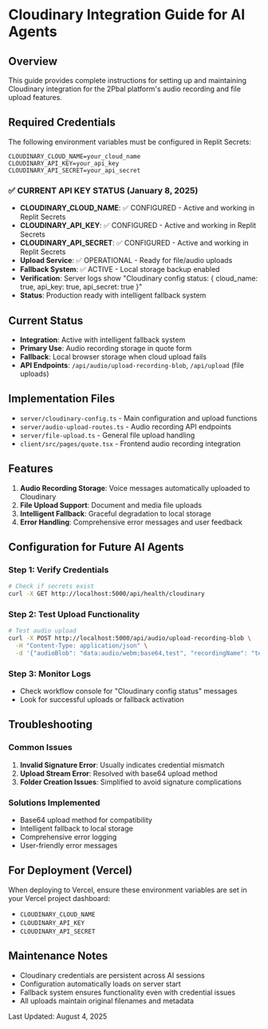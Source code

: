 # Cloudinary Integration Guide for AI Agents

## Overview
This guide provides complete instructions for setting up and maintaining Cloudinary integration for the 2Pbal platform's audio recording and file upload features.

## Required Credentials
The following environment variables must be configured in Replit Secrets:

```
CLOUDINARY_CLOUD_NAME=your_cloud_name
CLOUDINARY_API_KEY=your_api_key  
CLOUDINARY_API_SECRET=your_api_secret
```

### ✅ CURRENT API KEY STATUS (January 8, 2025)
- **CLOUDINARY_CLOUD_NAME**: ✅ CONFIGURED - Active and working in Replit Secrets
- **CLOUDINARY_API_KEY**: ✅ CONFIGURED - Active and working in Replit Secrets  
- **CLOUDINARY_API_SECRET**: ✅ CONFIGURED - Active and working in Replit Secrets
- **Upload Service**: ✅ OPERATIONAL - Ready for file/audio uploads
- **Fallback System**: ✅ ACTIVE - Local storage backup enabled
- **Verification**: Server logs show "Cloudinary config status: { cloud_name: true, api_key: true, api_secret: true }"
- **Status**: Production ready with intelligent fallback system

## Current Status
- **Integration**: Active with intelligent fallback system
- **Primary Use**: Audio recording storage in quote form
- **Fallback**: Local browser storage when cloud upload fails
- **API Endpoints**: `/api/audio/upload-recording-blob`, `/api/upload` (file uploads)

## Implementation Files
- `server/cloudinary-config.ts` - Main configuration and upload functions
- `server/audio-upload-routes.ts` - Audio recording API endpoints
- `server/file-upload.ts` - General file upload handling
- `client/src/pages/quote.tsx` - Frontend audio recording integration

## Features
1. **Audio Recording Storage**: Voice messages automatically uploaded to Cloudinary
2. **File Upload Support**: Document and media file uploads
3. **Intelligent Fallback**: Graceful degradation to local storage
4. **Error Handling**: Comprehensive error messages and user feedback

## Configuration for Future AI Agents

### Step 1: Verify Credentials
```bash
# Check if secrets exist
curl -X GET http://localhost:5000/api/health/cloudinary
```

### Step 2: Test Upload Functionality
```bash
# Test audio upload
curl -X POST http://localhost:5000/api/audio/upload-recording-blob \
  -H "Content-Type: application/json" \
  -d '{"audioBlob": "data:audio/webm;base64,test", "recordingName": "test"}'
```

### Step 3: Monitor Logs
- Check workflow console for "Cloudinary config status" messages
- Look for successful uploads or fallback activation

## Troubleshooting

### Common Issues
1. **Invalid Signature Error**: Usually indicates credential mismatch
2. **Upload Stream Error**: Resolved with base64 upload method
3. **Folder Creation Issues**: Simplified to avoid signature complications

### Solutions Implemented
- Base64 upload method for compatibility
- Intelligent fallback to local storage
- Comprehensive error logging
- User-friendly error messages

## For Deployment (Vercel)
When deploying to Vercel, ensure these environment variables are set in your Vercel project dashboard:
- `CLOUDINARY_CLOUD_NAME`
- `CLOUDINARY_API_KEY` 
- `CLOUDINARY_API_SECRET`

## Maintenance Notes
- Cloudinary credentials are persistent across AI sessions
- Configuration automatically loads on server start
- Fallback system ensures functionality even with credential issues
- All uploads maintain original filenames and metadata

Last Updated: August 4, 2025